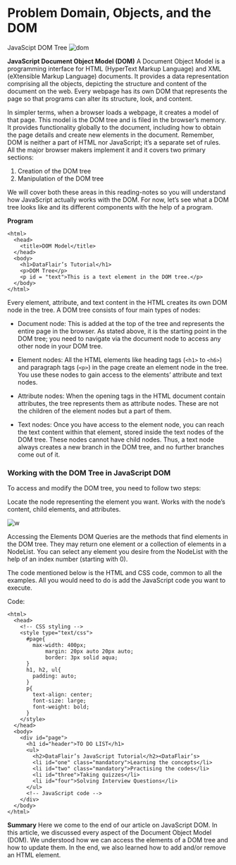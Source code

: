 # Problem Domain, Objects, and the DOM

JavaScipt DOM Tree
![dom](https://d2h0cx97tjks2p.cloudfront.net/blogs/wp-content/uploads/sites/2/2019/08/JavaScript-Dom-Tree.png)

**JavaScript Document Object Model (DOM)**
A Document Object Model is a programming interface for HTML (HyperText Markup Language) and XML (eXtensible Markup Language) documents. It provides a data representation comprising all the objects, depicting the structure and content of the document on the web. Every webpage has its own DOM that represents the page so that programs can alter its structure, look, and content.

In simpler terms, when a browser loads a webpage, it creates a model of that page. This model is the DOM tree and is filed in the browser’s memory. It provides functionality globally to the document, including how to obtain the page details and create new elements in the document. Remember, DOM is neither a part of HTML nor JavaScript; it’s a separate set of rules. All the major browser makers implement it and it covers two primary sections:

1. Creation of the DOM tree
2. Manipulation of the DOM tree

We will cover both these areas in this reading-notes so you will understand how JavaScript actually works with the DOM. For now, let’s see what a DOM tree looks like and its different components with the help of a program.

**Program**

```
<html>
  <head>
    <title>DOM Model</title>
  </head>
  <body>
    <h1>DataFlair’s Tutorial</h1>
    <p>DOM Tree</p>
    <p id = "text">This is a text element in the DOM tree.</p>
  </body>
</html>
```

Every element, attribute, and text content in the HTML creates its own DOM node in the tree. A DOM tree consists of four main types of nodes:

- Document node:
  This is added at the top of the tree and represents the entire page in the browser. As stated above, it is the starting point in the DOM tree; you need to navigate via the document node to access any other node in your DOM tree.

- Element nodes:
  All the HTML elements like heading tags (`<h1>` to `<h6>`) and paragraph tags (`<p>`) in the page create an element node in the tree. You use these nodes to gain access to the elements’ attribute and text nodes.

- Attribute nodes:
  When the opening tags in the HTML document contain attributes, the tree represents them as attribute nodes. These are not the children of the element nodes but a part of them.

- Text nodes:
  Once you have access to the element node, you can reach the text content within that element, stored inside the text nodes of the DOM tree. These nodes cannot have child nodes. Thus, a text node always creates a new branch in the DOM tree, and no further branches come out of it.

### Working with the DOM Tree in JavaScript DOM

To access and modify the DOM tree, you need to follow two steps:

Locate the node representing the element you want.
Works with the node’s content, child elements, and attributes.

![w](https://d2h0cx97tjks2p.cloudfront.net/blogs/wp-content/uploads/sites/2/2019/08/Js-Dom-Tree.png)

Accessing the Elements
DOM Queries are the methods that find elements in the DOM tree. They may return one element or a collection of elements in a NodeList. You can select any element you desire from the NodeList with the help of an index number (starting with 0).

The code mentioned below is the HTML and CSS code, common to all the examples. All you would need to do is add the JavaScript code you want to execute.

Code:

```
<html>
  <head>
    <!-- CSS styling -->
    <style type="text/css">
      #page{
        max-width: 400px;
            margin: 20px auto 20px auto;
            border: 3px solid aqua;
      }
      h1, h2, ul{
        padding: auto;
      }
      p{
        text-align: center;
        font-size: large;
        font-weight: bold;
      }
    </style>
  </head>
  <body>
    <div id="page">
      <h1 id="header">TO DO LIST</h1>
      <ul>
        <h2>DataFlair’s JavaScript Tutorial</h2><DataFlair’s>
        <li id="one" class="mandatory">Learning the concepts</li>
        <li id="two" class="mandatory">Practising the codes</li>
        <li id="three">Taking quizzes</li>
        <li id="four">Solving Interview Questions</li>
      </ul>
      <!-- JavaScript code -->
    </div>
  </body>
</html>
```

**Summary**
Here we come to the end of our article on JavaScript DOM. In this article, we discussed every aspect of the Document Object Model (DOM). We understood how we can access the elements of a DOM tree and how to update them. In the end, we also learned how to add and/or remove an HTML element.

